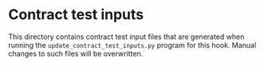 # Contract test inputs

This directory contains contract test input files that are generated
when running the `update_contract_test_inputs.py` program for this
hook.  Manual changes to such files will be overwritten.
